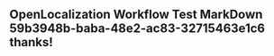 <properties
ms.topic="hero-topic"
ms.test1="hero-topic"
ms.test2="test"/>

## OpenLocalization Workflow Test MarkDown 59b3948b-baba-48e2-ac83-32715463e1c6 thanks!

